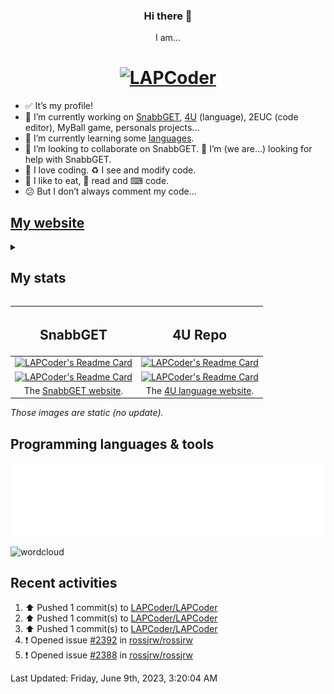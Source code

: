 <!--
Hey!
You see the code?
It's beautiful?
-->

<h3 align="center"> Hi there 👋 </h3>
<p align="center">
  I am...
</p>
<h1 align="center">
  <a href="https://lapcoder.github.io">
    <img src="https://github.com/LAPCoder/LAPCoder/blob/main/logo.gif" alt="LAPCoder">
  </a>
</h1>

- ✅ It’s my profile!
- 🔭 I’m currently working on [SnabbGET](https://github.com/SnabbGET/SnabbGET), [4U](https://github.com/LAPCoder/4U-Programming-language) (language), 2EUC (code editor), MyBall game, personals projects...
- 🌱 I’m currently learning some [languages](#programming-languages--tools).
- 👯 I’m looking to collaborate on SnabbGET. 🤔 I’m (we are...) looking for help with SnabbGET.<!-- 💬 Ask me about 4U and 2EUC. - ⚡ Fun fact: code, code and code.-->
- 💖 I love coding. ♻️ I see and modify code.
- 🍗 I like to eat, 📖 read and ⌨ code.
- 😕 But I don’t always comment my code...

## [My website](https://lapcoder.github.io)

<details><summary><h2>My stats</h2></summary>

![Contribution grid snake animation](https://raw.githubusercontent.com/LAPCoder/LAPCoder/output/github-contribution-grid-snake-dark.svg#gh-dark-mode-only "Generated with Platane/snk")
![Contribution grid snake animation](https://raw.githubusercontent.com/LAPCoder/LAPCoder/output/github-contribution-grid-snake.svg#gh-light-mode-only "Generated with Platane/snk")

[![LAPCoder's GitHub stats](https://github-readme-stats.vercel.app/api?username=LAPCoder&count_private=true&show_icons=true&theme=transparent&hide_border=true&include_all_commits=true&hide_title=true&tsdsfs=sdsf)](https://github.com/anuraghazra/github-readme-stats)
[![LAPCoder's Languages stats](https://github-readme-stats.vercel.app/api/top-langs/?username=LAPCoder&langs_count=10&count_private=true&show_icons=true&hide_border=true&include_all_commits=true&hide_title=true&layout=compact&theme=transparent&tsdsfs=sdsf)](https://github.com/anuraghazra/github-readme-stats)

[![LAPCoder's Trophy](https://github-profile-trophy.vercel.app/?username=LAPCoder&no-bg=true&no-frame=true&column=-1&theme=algolia)](https://github.com/ryo-ma/github-profile-trophy)

[![Skyline](generated/metrics.plugin.skyline.svg)](https://github.com/LAPCoder#user-97749743-pinned-items-reorder-form)

</details>

| <h2> SnabbGET </h2> | <h2> 4U Repo </h2> |
| :-----------------: | :----------------: |
| [![LAPCoder's Readme Card](https://user-images.githubusercontent.com/97749743/211604519-2e512431-8233-4408-8da0-8560d2cd0373.png)](https://github.com/SnabbGET/SnabbGET "Click to go on the repo") | [![LAPCoder's Readme Card](https://user-images.githubusercontent.com/97749743/211604542-8e422011-3dfd-4547-9472-5597c653acc8.png)](https://github.com/LAPCoder/4U-Programming-language "Click to go on the repo")<!--https://github.com/anuraghazra/github-readme-stats)-->
|  [![LAPCoder's Readme Card](https://user-images.githubusercontent.com/97749743/211605515-47815b15-e495-4302-92cf-90d133e97db8.png)](https://github.com/SnabbGET/SnabbGET.github.io "Click to go on the repo") | [![LAPCoder's Readme Card](https://user-images.githubusercontent.com/97749743/211605662-8bdd0870-a3f4-499b-bb1e-053d4373ec17.png)](https://github.com/LAPCoder/2HOT4U "Click to go on the repo") |
| The [SnabbGET website](https://SnabbGET.github.io/). | The [4U language website](https://lapcoder.github.io/4U-Programming-language/). |

*Those images are static (no update).*

<!-- https://github-readme-stats.vercel.app/api/pin/?username=SnabbGET&repo=SnabbGET&show_owner=true&show_icons=true&theme=transparent&hide_border=true
     https://github-readme-stats.vercel.app/api/pin/?username=LAPCoder&repo=4U-Programming-language&show_owner=false&show_icons=true&theme=transparent&hide_border=true
     https://github-readme-stats.vercel.app/api/pin/?username=SnabbGET&repo=SnabbGET.github.io&show_owner=true&show_icons=true&hide_border=true&theme=transparent
     https://github-readme-stats.vercel.app/api/pin/?username=LAPCoder&repo=2HOT4U&show_owner=false&show_icons=true&theme=transparent&hide_border=true
-->

## Programming languages & tools

[![Topics starred](generated/metrics.plugin.topics.icons.svg)](https://github.com/LAPCoder#user-97749743-pinned-items-reorder-form)

<!--
### I know those language

[<img style="margin: 10px" src="./4U logo.svg" alt="4U" height="50" />](https://github.com/LAPCoder/4U-Programming-language "4U")
[<img style="margin: 10px" src="https://profilinator.rishav.dev/skills-assets/python-original.svg" alt="Python" height="50" />](https://en.wikipedia.org/wiki/Python_(programming_language) "Python")
[<img style="margin: 10px" src="https://profilinator.rishav.dev/skills-assets/c-original.svg" alt="C" height="50" />](https://en.wikipedia.org/wiki/C_(programming_language) "C")
[<img style="margin: 10px" src="https://profilinator.rishav.dev/skills-assets/cplusplus-original.svg" alt="C++" height="50" />](https://en.wikipedia.org/wiki/C%2B%2B "C++")
[<img style="margin: 10px" src="https://profilinator.rishav.dev/skills-assets/gnu_bash-icon.svg" alt="Bash" height="50" />](https://en.wikipedia.org/wiki/Bash_(Unix_shell) "Bash")
[<img style="margin: 10px" src="https://profilinator.rishav.dev/skills-assets/powershell.png" alt="PowerShell" height="50" />](https://en.wikipedia.org/wiki/PowerShell "Powershell")
[<img style="margin: 10px" src="https://upload.wikimedia.org/wikipedia/commons/4/48/Markdown-mark.svg" alt="Markdown" height="50" />](https://en.wikipedia.org/wiki/Markdown "Markdown")
[<img style="margin: 10px" src="https://profilinator.rishav.dev/skills-assets/html5-original-wordmark.svg" alt="HTML5" height="50" />](https://en.wikipedia.org/wiki/HTML5 "HTML")
[<img style="margin: 10px" src="https://upload.wikimedia.org/wikipedia/commons/2/2d/Extensible_Markup_Language_%28XML%29_logo.svg" alt="XML" height="50" />](https://en.wikipedia.org/wiki/XML "XML")
[<img style="margin: 10px" src="https://profilinator.rishav.dev/skills-assets/javascript-original.svg" alt="JavaScript" height="50" />](https://en.wikipedia.org/wiki/JavaScript "JavaScript")
[<img style="margin: 10px" src="https://profilinator.rishav.dev/skills-assets/typescript-original.svg" alt="TypeScript" height="50" />](https://en.wikipedia.org/wiki/TypeScript "TypeScript")
[<img style="margin: 10px" src="https://profilinator.rishav.dev/skills-assets/css3-original-wordmark.svg" alt="CSS3" height="50" />](https://en.wikipedia.org/wiki/CSS "CSS")
[<img style="margin: 10px" src="https://profilinator.rishav.dev/skills-assets/sass-original.svg" alt="Sass" height="50" />](https://en.wikipedia.org/wiki/Sass_(stylesheet_language) "SASS")
[<img style="margin: 10px" src="https://upload.wikimedia.org/wikipedia/commons/c/c9/JSON_vector_logo.svg" alt="JSON" height="50" />](https://en.wikipedia.org/wiki/JSON "JSON")
[<img style="margin: 10px" src="https://m.media-amazon.com/images/I/51kpcAz9OGL.jpg" alt="Lex & Yacc" height="50" />](https://en.wikipedia.org/wiki/Lex_(software) "Lex & Yacc")
[<img style="margin: 10px" src="https://profilinator.rishav.dev/skills-assets/arduino.png" alt="Arduino" height="50" />](https://en.wikipedia.org/wiki/Arduino "Arduino")
[<img style="margin: 10px" src="https://upload.wikimedia.org/wikipedia/commons/thumb/9/97/OpenSCAD-logo.png/640px-OpenSCAD-logo.png" alt="OpenSCAD" height="50" />](https://en.wikipedia.org/wiki/OpenSCAD "OpenSCAD")
- *I forgot something...*

### I learn those language


[<img style="margin: 10px" src="https://profilinator.rishav.dev/skills-assets/csharp-original.svg" alt="C#" height="50" />](https://en.wikipedia.org/wiki/C_Sharp_(programming_language) "C#")
[<img style="margin: 10px" src="https://profilinator.rishav.dev/skills-assets/php-original.svg" alt="PHP" height="50" />](https://en.wikipedia.org/wiki/PHP "PHP")
[<img style="margin: 10px" src="https://profilinator.rishav.dev/skills-assets/mysql-original-wordmark.svg" alt="MySQL" height="50" />](https://en.wikipedia.org/wiki/MySQL "MySQL")
[<img style="margin: 10px" src="https://profilinator.rishav.dev/skills-assets/r.svg" alt="R" height="50" />](https://en.wikipedia.org/wiki/R_(programming_language) "R")
[<img style="margin: 10px" src="https://profilinator.rishav.dev/skills-assets/java-original-wordmark.svg" alt="Java" height="50" />](https://en.wikipedia.org/wiki/Java_(programming_language) "Java")
[<img style="margin: 10px" src="https://i.imgur.com/tuFExZl.png" alt="Haskell" height="50" />](https://en.wikipedia.org/wiki/Haskell_(programming_language) "Haskell")-->

![wordcloud](https://user-images.githubusercontent.com/97749743/210137955-5c3d221c-46af-4b53-b84f-75753ce56a98.png)


## Recent activities

<!--RECENT_ACTIVITY:start-->
1. ⬆️ Pushed 1 commit(s) to [LAPCoder/LAPCoder](https://github.com/LAPCoder/LAPCoder)<br>
2. ⬆️ Pushed 1 commit(s) to [LAPCoder/LAPCoder](https://github.com/LAPCoder/LAPCoder)<br>
3. ⬆️ Pushed 1 commit(s) to [LAPCoder/LAPCoder](https://github.com/LAPCoder/LAPCoder)<br>
4. ❗️ Opened issue [#2392](https://github.com/rossjrw/rossjrw/issues/2392) in [rossjrw/rossjrw](https://github.com/rossjrw/rossjrw)<br>
5. ❗️ Opened issue [#2388](https://github.com/rossjrw/rossjrw/issues/2388) in [rossjrw/rossjrw](https://github.com/rossjrw/rossjrw)<br>
<!--RECENT_ACTIVITY:end-->

<!--RECENT_ACTIVITY:last_update-->
Last Updated: Friday, June 9th, 2023, 3:20:04 AM
<!--RECENT_ACTIVITY:last_update_end-->

<!--
**LAPCoder/LAPCoder** is a ✨ _special_ ✨ repository because its `README.md` (this file) appears on your GitHub profile.
Here are some ideas to get you started:
-->
